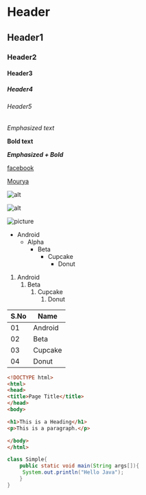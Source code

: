 # Header
## Header1
### Header2
#### Header3
##### Header4
###### Header5

 *Emphasized text*
 
 **Bold text**
 
 ***Emphasized + Bold***
 
[facebook](www.facbook.com)

[Mourya](github.com/YogeshChandraMourya)

![alt](https://media.kasperskydaily.com/wp-content/uploads/sites/92/2019/12/09084248/android-device-identifiers-featured.jpg)

![alt](https://m.media-amazon.com/images/M/MV5BMTc5MDE2ODcwNV5BMl5BanBnXkFtZTgwMzI2NzQ2NzM@._V1_UY1200_CR90,0,630,1200_AL_.jpg)

![picture](https://flxt.tmsimg.com/assets/p170620_p_v10_an.jpg)

* Android
  * Alpha
    * Beta
      * Cupcake
        * Donut  

1. Android
    1. Beta
        1. Cupcake
            1. Donut

S.No  |  Name   
------|---------
01    |  Android 
02    |  Beta     
03    |  Cupcake
04    |  Donut   
 
 ```html
<!DOCTYPE html>
<html>
<head>
<title>Page Title</title>
</head>
<body>

<h1>This is a Heading</h1>
<p>This is a paragraph.</p>

</body>
</html>
```

```java
class Simple{  
    public static void main(String args[]){  
     System.out.println("Hello Java");  
    }  
}  
```
